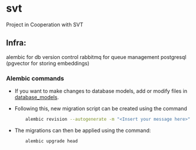 # svt
Project in Cooperation with SVT


## Infra:
alembic for db version control
rabbitmq for queue management
postgresql (pgvector for storing embeddings)


### Alembic commands
- If you want to make changes to database models, add or modify files in [database_models](src/postgresql/database_models/).
- Following this, new migration script can be created using the command
    ```bash
        alembic revision --autogenerate -m "<Insert your message here>"
    ``` 

- The migrations can then be applied using the command:
    ```bash
        alembic upgrade head
    ```